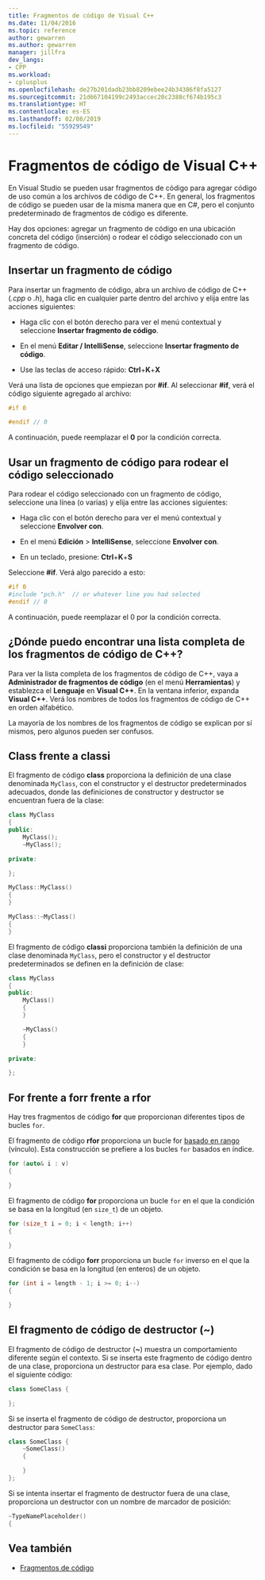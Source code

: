 ```yaml
---
title: Fragmentos de código de Visual C++
ms.date: 11/04/2016
ms.topic: reference
author: gewarren
ms.author: gewarren
manager: jillfra
dev_langs:
- CPP
ms.workload:
- cplusplus
ms.openlocfilehash: de27b201dadb23bb8209ebee24b34386f8fa5127
ms.sourcegitcommit: 21d667104199c2493accec20c2388cf674b195c3
ms.translationtype: HT
ms.contentlocale: es-ES
ms.lasthandoff: 02/08/2019
ms.locfileid: "55929549"
---
```

# <a name="visual-c-code-snippets"></a>Fragmentos de código de Visual C++

En Visual Studio se pueden usar fragmentos de código para agregar código de uso común a los archivos de código de C++. En general, los fragmentos de código se pueden usar de la misma manera que en C#, pero el conjunto predeterminado de fragmentos de código es diferente.

Hay dos opciones: agregar un fragmento de código en una ubicación concreta del código (inserción) o rodear el código seleccionado con un fragmento de código.

## <a name="insert-a-code-snippet"></a>Insertar un fragmento de código

Para insertar un fragmento de código, abra un archivo de código de C++ (*.cpp* o *.h*), haga clic en cualquier parte dentro del archivo y elija entre las acciones siguientes:

- Haga clic con el botón derecho para ver el menú contextual y seleccione **Insertar fragmento de código**.

- En el menú **Editar / IntelliSense**, seleccione **Insertar fragmento de código**.

- Use las teclas de acceso rápido: **Ctrl**+**K**+**X**

Verá una lista de opciones que empiezan por **#if**. Al seleccionar **#if**, verá el código siguiente agregado al archivo:

```cpp
#if 0

#endif // 0
```

A continuación, puede reemplazar el **0** por la condición correcta.

## <a name="use-a-code-snippet-to-surround-selected-code"></a>Usar un fragmento de código para rodear el código seleccionado

Para rodear el código seleccionado con un fragmento de código, seleccione una línea (o varias) y elija entre las acciones siguientes:

- Haga clic con el botón derecho para ver el menú contextual y seleccione **Envolver con**.

- En el menú **Edición** > **IntelliSense**, seleccione **Envolver con**.

- En un teclado, presione: **Ctrl**+**K**+**S**

Seleccione **#if**. Verá algo parecido a esto:

```cpp
#if 0
#include "pch.h"  // or whatever line you had selected
#endif // 0
```

A continuación, puede reemplazar el 0 por la condición correcta.

## <a name="where-can-i-find-a-complete-list-of-the-c-code-snippets"></a>¿Dónde puedo encontrar una lista completa de los fragmentos de código de C++?

Para ver la lista completa de los fragmentos de código de C++, vaya a **Administrador de fragmentos de código** (en el menú **Herramientas**) y establezca el **Lenguaje** en **Visual C++**. En la ventana inferior, expanda **Visual C++**. Verá los nombres de todos los fragmentos de código de C++ en orden alfabético.

La mayoría de los nombres de los fragmentos de código se explican por sí mismos, pero algunos pueden ser confusos.

## <a name="class-vs-classi"></a>Class frente a classi

El fragmento de código **class** proporciona la definición de una clase denominada `MyClass`, con el constructor y el destructor predeterminados adecuados, donde las definiciones de constructor y destructor se encuentran fuera de la clase:

```cpp
class MyClass
{
public:
    MyClass();
    ~MyClass();

private:

};

MyClass::MyClass()
{
}

MyClass::~MyClass()
{
}
```

El fragmento de código **classi** proporciona también la definición de una clase denominada `MyClass`, pero el constructor y el destructor predeterminados se definen en la definición de clase:

```cpp
class MyClass
{
public:
    MyClass()
    {
    }

    ~MyClass()
    {
    }

private:

};
```

## <a name="for-vs-forr-vs-rfor"></a>For frente a forr frente a rfor

Hay tres fragmentos de código **for** que proporcionan diferentes tipos de bucles `for`.

El fragmento de código **rfor** proporciona un bucle for [basado en rango](/cpp/cpp/range-based-for-statement-cpp) (vínculo). Esta construcción se prefiere a los bucles `for` basados en índice.

```cpp
for (auto& i : v)
{

}
```

El fragmento de código **for** proporciona un bucle `for` en el que la condición se basa en la longitud (en `size_t`) de un objeto.

```cpp
for (size_t i = 0; i < length; i++)
{

}
```

El fragmento de código **forr** proporciona un bucle `for` inverso en el que la condición se basa en la longitud (en enteros) de un objeto.

```cpp
for (int i = length - 1; i >= 0; i--)
{

}
```

## <a name="the-destructor-snippet-"></a>El fragmento de código de destructor (~)

El fragmento de código de destructor (**~**) muestra un comportamiento diferente según el contexto. Si se inserta este fragmento de código dentro de una clase, proporciona un destructor para esa clase. Por ejemplo, dado el siguiente código:

```cpp
class SomeClass {

};
```

Si se inserta el fragmento de código de destructor, proporciona un destructor para `SomeClass`:

```cpp
class SomeClass {
    ~SomeClass()
    {

    }
};
```

Si se intenta insertar el fragmento de destructor fuera de una clase, proporciona un destructor con un nombre de marcador de posición:

```cpp
~TypeNamePlaceholder()
{
```

## <a name="see-also"></a>Vea también

- [Fragmentos de código](../ide/code-snippets.md)